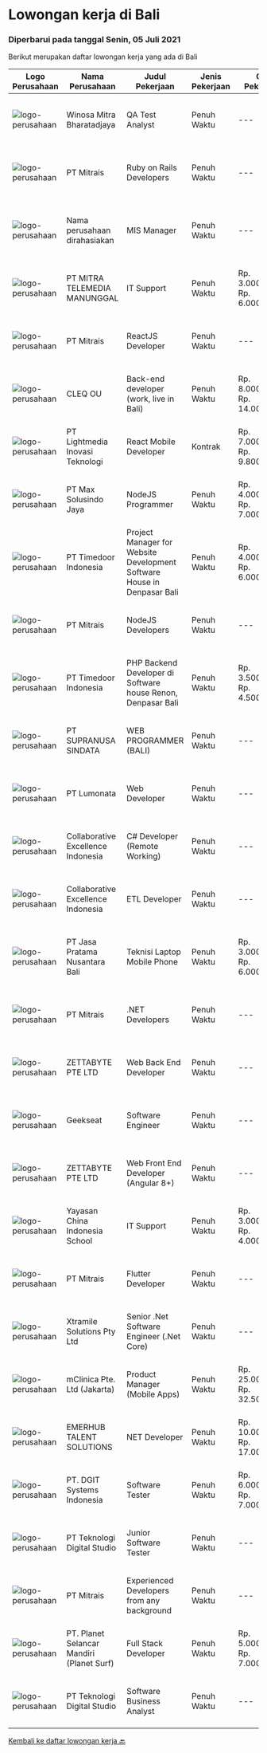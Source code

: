 
  # Lowongan kerja di Bali

  ### Diperbarui pada tanggal Senin, 05 Juli 2021

  Berikut merupakan daftar lowongan kerja yang ada di Bali

  |Logo Perusahaan | Nama Perusahaan | Judul Pekerjaan | Jenis Pekerjaan | Gaji Pekerjaan | Lokasi | Deskripsi | Tanggal diunggah | Pranala |
  | -------------- | --------------- | --------------- | --------- | --------- | -------------- | ------- | ----------- | ----------- |
  |![logo-perusahaan](https://image-service-cdn.seek.com.au/cd823704551af28e73a2059691a6e200c86b8a5f/ee4dce1061f3f616224767ad58cb2fc751b8d2dc)|Winosa Mitra Bharatadjaya|QA Test Analyst|Penuh Waktu|---|Lampung|With the company growing, we are looking to expand the team with one or more Test Analyst(s). Our office is based in Bandar Lampung and candidates are...|Sabtu, 03 Juli 2021|https://www.jobstreet.co.id/id/job/qa-test-analyst-3570963?token=0~703bae50-54fa-4849-abde-20909df3daba&sectionRank=1&jobId=jobstreet-id-job-3570963|
|![logo-perusahaan](https://image-service-cdn.seek.com.au/969b0c47f133a1e0155056a5d964c63953dd6304/ee4dce1061f3f616224767ad58cb2fc751b8d2dc)|PT Mitrais|Ruby on Rails Developers|Penuh Waktu|---|Bali|Build your Career with Mitrais ! We're urgently looking for experienced Ruby On Rails  Developers to be part of our team for an immediate...|Senin, 05 Juli 2021|https://www.jobstreet.co.id/id/job/ruby-on-rails-developers-3571271?token=0~703bae50-54fa-4849-abde-20909df3daba&sectionRank=2&jobId=jobstreet-id-job-3571271|
|![logo-perusahaan](https://us.123rf.com/450wm/pavelstasevich/pavelstasevich1811/pavelstasevich181101027/112815900-stock-vector-no-image-available-icon-flat-vector.jpg?ver=6)|Nama perusahaan dirahasiakan|MIS Manager|Penuh Waktu|---|Bali|Pendidikan minimal S1 segala jurusan Memiliki pengetahuan mengenai PHP dan bahasa pemrograman lainnya atau menguasai jaringan Gaji negotiable...|Sabtu, 03 Juli 2021|https://www.jobstreet.co.id/id/job/mis-manager-3570970?token=0~703bae50-54fa-4849-abde-20909df3daba&sectionRank=3&jobId=jobstreet-id-job-3570970|
|![logo-perusahaan](https://image-service-cdn.seek.com.au/16c862207f96b3f370f64d8b44491152321c7aac/ee4dce1061f3f616224767ad58cb2fc751b8d2dc)|PT MITRA TELEMEDIA MANUNGGAL|IT Support|Penuh Waktu|Rp. 3.000.000-Rp. 6.000.000|Denpasar|MTM Bali adalah perusahaan provider TV Kabel dan Internet Service di Bali, dan kami mencari IT Support untuk bergabung dengan tim NOC kami. Posisi ini...|Jumat, 02 Juli 2021|https://www.jobstreet.co.id/id/job/it-support-3570334?token=0~703bae50-54fa-4849-abde-20909df3daba&sectionRank=4&jobId=jobstreet-id-job-3570334|
|![logo-perusahaan](https://image-service-cdn.seek.com.au/969b0c47f133a1e0155056a5d964c63953dd6304/ee4dce1061f3f616224767ad58cb2fc751b8d2dc)|PT Mitrais|ReactJS Developer|Penuh Waktu|---|Bali|We're urgently looking for experienced ReactJS Developers to be part of our team for an immediate start.Our client is a consultancy focused company...|Senin, 05 Juli 2021|https://www.jobstreet.co.id/id/job/reactjs-developer-3571267?token=0~703bae50-54fa-4849-abde-20909df3daba&sectionRank=5&jobId=jobstreet-id-job-3571267|
|![logo-perusahaan](https://image-service-cdn.seek.com.au/83f6c0a379be672bd3733ebae34ee48ae48afc54/ee4dce1061f3f616224767ad58cb2fc751b8d2dc)|CLEQ OU|Back-end developer (work, live in Bali)|Penuh Waktu|Rp. 8.000.000-Rp. 14.000.000|Badung|About ItsavirusItsavirus is a software company with offices in Bali, Singapore and Amsterdam. With a relative small group of people, we work on great...|Sabtu, 03 Juli 2021|https://www.jobstreet.co.id/id/job/back-end-developer-work-live-in-bali-3564676?token=0~703bae50-54fa-4849-abde-20909df3daba&sectionRank=6&jobId=jobstreet-id-job-3564676|
|![logo-perusahaan](https://image-service-cdn.seek.com.au/ebfe0f91667a47547f62ce1bea5320e2313e817f/ee4dce1061f3f616224767ad58cb2fc751b8d2dc)|PT Lightmedia Inovasi Teknologi|React Mobile Developer|Kontrak|Rp. 7.000.000-Rp. 9.800.000|Jawa Barat|Hallo, kami PT Lightmedia Inovasi Teknologi sedang mencari position full time React Developer.  Pekerjaan full time remote, yang artinya bisa dari...|Sabtu, 03 Juli 2021|https://www.jobstreet.co.id/id/job/react-mobile-developer-3570917?token=0~703bae50-54fa-4849-abde-20909df3daba&sectionRank=7&jobId=jobstreet-id-job-3570917|
|![logo-perusahaan](https://image-service-cdn.seek.com.au/d528f747d71b6f25f37f0562919e21c80001cd02/ee4dce1061f3f616224767ad58cb2fc751b8d2dc)|PT Max Solusindo Jaya|NodeJS Programmer|Penuh Waktu|Rp. 4.000.000-Rp. 7.000.000|Bali|We are looking for a Node.js Developer to build and maintain functional web pages and applications.To be successful in this role, you should have...|Jumat, 02 Juli 2021|https://www.jobstreet.co.id/id/job/nodejs-programmer-3558706?token=0~703bae50-54fa-4849-abde-20909df3daba&sectionRank=8&jobId=jobstreet-id-job-3558706|
|![logo-perusahaan](https://image-service-cdn.seek.com.au/9f2111bf08df94f0ea97d6b9f360a4952c081dc6/ee4dce1061f3f616224767ad58cb2fc751b8d2dc)|PT Timedoor Indonesia|Project Manager for Website Development Software House in Denpasar Bali|Penuh Waktu|Rp. 4.000.000-Rp. 6.000.000|Bali|If you want to grow up yourself, Timedoor is one of the best places for your career. Our team has come from various culture. We welcome young people...|Kamis, 01 Juli 2021|https://www.jobstreet.co.id/id/job/project-manager-for-website-development-software-house-in-denpasar-bali-3557393?token=0~703bae50-54fa-4849-abde-20909df3daba&sectionRank=9&jobId=jobstreet-id-job-3557393|
|![logo-perusahaan](https://image-service-cdn.seek.com.au/969b0c47f133a1e0155056a5d964c63953dd6304/ee4dce1061f3f616224767ad58cb2fc751b8d2dc)|PT Mitrais|NodeJS Developers|Penuh Waktu|---|Bali|Build your Career with Mitrais! We're urgently looking for experienced NodeJS Developers to be part of our team for an immediate start.Our client is a...|Kamis, 01 Juli 2021|https://www.jobstreet.co.id/id/job/nodejs-developers-3557891?token=0~703bae50-54fa-4849-abde-20909df3daba&sectionRank=10&jobId=jobstreet-id-job-3557891|
|![logo-perusahaan](https://image-service-cdn.seek.com.au/9f2111bf08df94f0ea97d6b9f360a4952c081dc6/ee4dce1061f3f616224767ad58cb2fc751b8d2dc)|PT Timedoor Indonesia|PHP Backend Developer di Software house Renon, Denpasar Bali|Penuh Waktu|Rp. 3.500.000-Rp. 4.500.000|Denpasar|If you want to grow up your self, Timedoor is one of the best places to start your career. Our team comes from various cultures. We welcome young...|Jumat, 02 Juli 2021|https://www.jobstreet.co.id/id/job/php-backend-developer-di-software-house-renon-denpasar-bali-3563447?token=0~703bae50-54fa-4849-abde-20909df3daba&sectionRank=11&jobId=jobstreet-id-job-3563447|
|![logo-perusahaan](https://image-service-cdn.seek.com.au/a50d942d1a834f67ed0f6529eed213256bc2fbab/ee4dce1061f3f616224767ad58cb2fc751b8d2dc)|PT SUPRANUSA SINDATA|WEB PROGRAMMER (BALI)|Penuh Waktu|---|Bali|Requirments : Minimal Pendidikan S1 Information Technology / Computer Science dengan minimal IPK 3.00 Pengalaman minimal 1 tahun dengan pemrograman...|Kamis, 01 Juli 2021|https://www.jobstreet.co.id/id/job/web-programmer-bali-3557667?token=0~703bae50-54fa-4849-abde-20909df3daba&sectionRank=12&jobId=jobstreet-id-job-3557667|
|![logo-perusahaan](https://image-service-cdn.seek.com.au/3de98e9c9215f2393d4c138e6c0f5f1400933fcb/ee4dce1061f3f616224767ad58cb2fc751b8d2dc)|PT Lumonata|Web Developer|Penuh Waktu|---|Badung|Lumonata are an independent design and development studio based in Bali that provides services in the field of website design, website...|Kamis, 01 Juli 2021|https://www.jobstreet.co.id/id/job/web-developer-3569481?token=0~703bae50-54fa-4849-abde-20909df3daba&sectionRank=13&jobId=jobstreet-id-job-3569481|
|![logo-perusahaan](https://image-service-cdn.seek.com.au/7145b1ba6bc0dbd678e2bf86d776dd2b1b9b81f6/ee4dce1061f3f616224767ad58cb2fc751b8d2dc)|Collaborative Excellence Indonesia|C# Developer (Remote Working)|Penuh Waktu|---|Jakarta Raya|Responsibilities: Design, coding, and testing of modules for various components of our product framework Capable of understanding and delivering...|Jumat, 02 Juli 2021|https://www.jobstreet.co.id/id/job/c-developer-remote-working-3559614?token=0~703bae50-54fa-4849-abde-20909df3daba&sectionRank=14&jobId=jobstreet-id-job-3559614|
|![logo-perusahaan](https://image-service-cdn.seek.com.au/7145b1ba6bc0dbd678e2bf86d776dd2b1b9b81f6/ee4dce1061f3f616224767ad58cb2fc751b8d2dc)|Collaborative Excellence Indonesia|ETL Developer|Penuh Waktu|---|Bali|Job Description Developing database objects and creates and automate ETL processes Develop and execute database queries and conduct analysis Provides...|Jumat, 02 Juli 2021|https://www.jobstreet.co.id/id/job/etl-developer-3559613?token=0~703bae50-54fa-4849-abde-20909df3daba&sectionRank=15&jobId=jobstreet-id-job-3559613|
|![logo-perusahaan](https://image-service-cdn.seek.com.au/e263497631dde28282554912d22a64f88e5eb886/ee4dce1061f3f616224767ad58cb2fc751b8d2dc)|PT Jasa Pratama Nusantara Bali|Teknisi Laptop Mobile Phone|Penuh Waktu|Rp. 3.000.000-Rp. 6.000.000|Bali|DIBUTUHKAN TENAGA TEKNISI UNTUK SERVICE CENTER Perusahaan asing yang sedang berkembang membutuhkan tenaga kerja. Kami mencari pribadi yang mau...|Jumat, 02 Juli 2021|https://www.jobstreet.co.id/id/job/teknisi-laptop-mobile-phone-3570542?token=0~703bae50-54fa-4849-abde-20909df3daba&sectionRank=16&jobId=jobstreet-id-job-3570542|
|![logo-perusahaan](https://image-service-cdn.seek.com.au/969b0c47f133a1e0155056a5d964c63953dd6304/ee4dce1061f3f616224767ad58cb2fc751b8d2dc)|PT Mitrais|.NET Developers|Penuh Waktu|---|Denpasar|Build your Career with Mitrais !  We're looking for experienced .NET Software Engineers to be part of our team.  What will you be doing ?  Coding high...|Kamis, 01 Juli 2021|https://www.jobstreet.co.id/id/job/net-developers-3558271?token=0~703bae50-54fa-4849-abde-20909df3daba&sectionRank=17&jobId=jobstreet-id-job-3558271|
|![logo-perusahaan](https://image-service-cdn.seek.com.au/a9ad8fdd00d66418bb5e9ec41ddbc2318ccec822/ee4dce1061f3f616224767ad58cb2fc751b8d2dc)|ZETTABYTE PTE LTD|Web Back End Developer|Penuh Waktu|---|Yogyakarta|Company IntroductionZettabyte is a software development company that focuses on the education sector. We work together with our multicultural team...|Kamis, 01 Juli 2021|https://www.jobstreet.co.id/id/job/web-back-end-developer-3557501?token=0~703bae50-54fa-4849-abde-20909df3daba&sectionRank=18&jobId=jobstreet-id-job-3557501|
|![logo-perusahaan](https://image-service-cdn.seek.com.au/a94166d692fda70a364e9d5191d7ced8a65f1597/ee4dce1061f3f616224767ad58cb2fc751b8d2dc)|Geekseat|Software Engineer|Penuh Waktu|---|Denpasar|Have a seat with us! We are currently looking for an experienced Software Engineer to join our Awesome Engineering Team at our offices in Bali or...|Jumat, 02 Juli 2021|https://www.jobstreet.co.id/id/job/software-engineer-3558922?token=0~703bae50-54fa-4849-abde-20909df3daba&sectionRank=19&jobId=jobstreet-id-job-3558922|
|![logo-perusahaan](https://image-service-cdn.seek.com.au/a9ad8fdd00d66418bb5e9ec41ddbc2318ccec822/ee4dce1061f3f616224767ad58cb2fc751b8d2dc)|ZETTABYTE PTE LTD|Web Front End Developer (Angular 8+)|Penuh Waktu|---|Yogyakarta|Company IntroductionZettabyte is a software development company that focuses on the education sector. We work together with our multicultural team...|Kamis, 01 Juli 2021|https://www.jobstreet.co.id/id/job/web-front-end-developer-angular-8-3557436?token=0~703bae50-54fa-4849-abde-20909df3daba&sectionRank=20&jobId=jobstreet-id-job-3557436|
|![logo-perusahaan](https://image-service-cdn.seek.com.au/a5a2499f051ec3cacfbdcc44be55e6c869eed337/ee4dce1061f3f616224767ad58cb2fc751b8d2dc)|Yayasan China Indonesia School|IT Support|Penuh Waktu|Rp. 3.000.000-Rp. 4.000.000|Denpasar|Menginstal dan mengonfigurasi perangkat keras, perangkat lunak, sistem, jaringan, printer, dan pemindai komputer Memantau dan memelihara sistem dan...|Selasa, 29 Juni 2021|https://www.jobstreet.co.id/id/job/it-support-3567839?token=0~703bae50-54fa-4849-abde-20909df3daba&sectionRank=21&jobId=jobstreet-id-job-3567839|
|![logo-perusahaan](https://image-service-cdn.seek.com.au/969b0c47f133a1e0155056a5d964c63953dd6304/ee4dce1061f3f616224767ad58cb2fc751b8d2dc)|PT Mitrais|Flutter Developer|Penuh Waktu|---|Bali|Build your Career with Mitrais !  We're looking for experienced Flutter Developer to be part of our team. What will you be doing?  Liase with...|Kamis, 01 Juli 2021|https://www.jobstreet.co.id/id/job/flutter-developer-3557895?token=0~703bae50-54fa-4849-abde-20909df3daba&sectionRank=22&jobId=jobstreet-id-job-3557895|
|![logo-perusahaan](https://image-service-cdn.seek.com.au/886dbb766c5bd832cea6f1bb5b5374b094ca8917/ee4dce1061f3f616224767ad58cb2fc751b8d2dc)|Xtramile Solutions Pty Ltd|Senior .Net Software Engineer (.Net Core)|Penuh Waktu|---|Bali|Innovative job opportunity offering a high salary package, attractive bonus remuneration and full remote working arrangement.This role will help...|Kamis, 01 Juli 2021|https://www.jobstreet.co.id/id/job/senior-net-software-engineer-net-core-3562244?token=0~703bae50-54fa-4849-abde-20909df3daba&sectionRank=23&jobId=jobstreet-id-job-3562244|
|![logo-perusahaan](https://image-service-cdn.seek.com.au/7665bb5bd589f085f653b36d2f3cbccaf93e5953/ee4dce1061f3f616224767ad58cb2fc751b8d2dc)|mClinica Pte. Ltd (Jakarta)|Product Manager (Mobile Apps)|Penuh Waktu|Rp. 25.000.000-Rp. 32.500.000|Aceh|mClinica is hiring for a Product/Project Manager to serve our clients in Southeast Asia and support our growth regionally and globally. We are looking...|Selasa, 29 Juni 2021|https://www.jobstreet.co.id/id/job/product-manager-mobile-apps-3567675?token=0~703bae50-54fa-4849-abde-20909df3daba&sectionRank=24&jobId=jobstreet-id-job-3567675|
|![logo-perusahaan](https://image-service-cdn.seek.com.au/956863e93e04787db617ea3231d4e0793b12d127/ee4dce1061f3f616224767ad58cb2fc751b8d2dc)|EMERHUB TALENT SOLUTIONS|NET Developer|Penuh Waktu|Rp. 10.000.000-Rp. 17.000.000|Bali|NET Developer  Our client is a well-known and respected Australian digital agency.  They are currently in growth mode and looking to add to their...|Jumat, 02 Juli 2021|https://www.jobstreet.co.id/id/job/net-developer-3570210?token=0~703bae50-54fa-4849-abde-20909df3daba&sectionRank=25&jobId=jobstreet-id-job-3570210|
|![logo-perusahaan](https://image-service-cdn.seek.com.au/e93bc75036be941b9c3ff3a55670cb236457b0c4/ee4dce1061f3f616224767ad58cb2fc751b8d2dc)|PT. DGIT Systems Indonesia|Software Tester|Penuh Waktu|Rp. 6.000.000-Rp. 7.000.000|Bali|We believe work should be a fun development journey but the challenging one! Our great teams will support you to achieve that and delivering great...|Senin, 28 Juni 2021|https://www.jobstreet.co.id/id/job/software-tester-3566840?token=0~703bae50-54fa-4849-abde-20909df3daba&sectionRank=26&jobId=jobstreet-id-job-3566840|
|![logo-perusahaan](https://image-service-cdn.seek.com.au/2c8f060e5cc9c764aa1c8c5e93e0ea44df35bf63/ee4dce1061f3f616224767ad58cb2fc751b8d2dc)|PT Teknologi Digital Studio|Junior Software Tester|Penuh Waktu|---|Denpasar|Job Descriptions Performs functional testing for applications and write test reports following company's standard Reports any defects found during the...|Selasa, 29 Juni 2021|https://www.jobstreet.co.id/id/job/junior-software-tester-3555740?token=0~703bae50-54fa-4849-abde-20909df3daba&sectionRank=27&jobId=jobstreet-id-job-3555740|
|![logo-perusahaan](https://image-service-cdn.seek.com.au/969b0c47f133a1e0155056a5d964c63953dd6304/ee4dce1061f3f616224767ad58cb2fc751b8d2dc)|PT Mitrais|Experienced Developers from any background|Penuh Waktu|---|Bali|Build your Career with Mitrais !  We're looking for experienced Software Engineers from any background to be part of our team.  What will you...|Kamis, 01 Juli 2021|https://www.jobstreet.co.id/id/job/experienced-developers-from-any-background-3557897?token=0~703bae50-54fa-4849-abde-20909df3daba&sectionRank=28&jobId=jobstreet-id-job-3557897|
|![logo-perusahaan](https://image-service-cdn.seek.com.au/9a17f6158932b294e24ba264a1e5b00bc07424ec/ee4dce1061f3f616224767ad58cb2fc751b8d2dc)|PT. Planet Selancar Mandiri (Planet Surf)|Full Stack Developer|Penuh Waktu|Rp. 5.000.000-Rp. 7.000.000|Badung|Requirements: Bachelor of Computer Science/Information System Minimum 20 years old and maximum 30 years old Good analytical &amp; logical thinking...|Kamis, 01 Juli 2021|https://www.jobstreet.co.id/id/job/full-stack-developer-3558225?token=0~703bae50-54fa-4849-abde-20909df3daba&sectionRank=29&jobId=jobstreet-id-job-3558225|
|![logo-perusahaan](https://image-service-cdn.seek.com.au/2c8f060e5cc9c764aa1c8c5e93e0ea44df35bf63/ee4dce1061f3f616224767ad58cb2fc751b8d2dc)|PT Teknologi Digital Studio|Software Business Analyst|Penuh Waktu|---|Denpasar|Perform requirements gathering with various stakeholders and translate the requirements into technical specifications. Analyze and decompose complex...|Selasa, 29 Juni 2021|https://www.jobstreet.co.id/id/job/software-business-analyst-3567538?token=0~703bae50-54fa-4849-abde-20909df3daba&sectionRank=30&jobId=jobstreet-id-job-3567538|


  [Kembali ke daftar lowongan kerja 🔙](../README.md#daftar-lowongan-kerja)
  